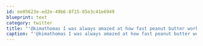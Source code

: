 ```yaml
---
id: ee05623e-ed2e-49b6-8f15-85e3c41e6949
blueprint: text
category: twitter
title: "'@kimathomas I was always amazed at how fast peanut butter worked. Way better than cheese"
caption: "'@kimathomas I was always amazed at how fast peanut butter worked. Way better than cheese"
---
```

